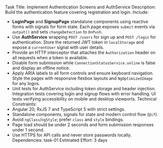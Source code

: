 Task Title: Implement Authentication Screens and AuthService
Description: Build the authentication feature covering registration and login.
Include:
- **LoginPage** and **SignupPage** standalone components using reactive forms with signals for form state. Each page exposes `submit` events via `output()` and sets `changeDetection` to `OnPush`.
- Use **AuthService** wrapping `POST /users` for sign up and `POST /login` for authentication. Store the returned JWT token in `localStorage` and expose a `currentUser` signal with user details.
- Provide an HTTP interceptor that attaches the `Authorization` header on all requests when a token is available.
- Disable form submission while `ConnectionStatusService.online` is false and display an offline notice.
- Apply ARIA labels to all form controls and ensure keyboard navigation. Style the pages with responsive flexbox layouts and `NgOptimizedImage` for any logos.
- Unit tests for AuthService including token storage and header injection. Integration tests covering login and signup flows with error handling. UI tests verifying accessibility on mobile and desktop viewports.
Technical Constraints:
- Angular 20, RxJS 7 and TypeScript 5 with strict settings.
- Standalone components, signals for state and modern control flow (`@if`).
- Avoid `ngClass`/`ngStyle`; prefer `class` and `style` bindings.
- Page load should be under 2 seconds and form submission responses under 1 second.
- Use HTTPS for API calls and never store passwords locally.
Dependencies: task-01
Estimated Effort: 3 days
